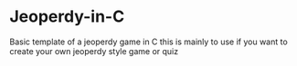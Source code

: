 # Jeoperdy-in-C
Basic template of a jeoperdy game in C
this is mainly to use if you want to create your own jeoperdy style game or quiz
